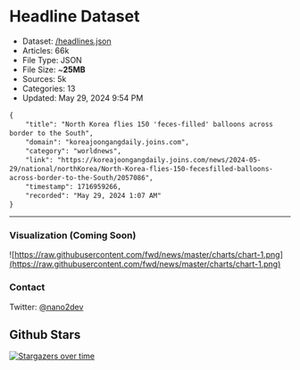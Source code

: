 # Headline Dataset

- Dataset: [/headlines.json](https://raw.githubusercontent.com/fwd/news/master/headlines.json) 
- Articles: 66k
- File Type: JSON
- File Size: ~**25MB**
- Sources: 5k
- Categories: 13
- Updated: May 29, 2024 9:54 PM

```
{
    "title": "North Korea flies 150 'feces-filled' balloons across border to the South",
    "domain": "koreajoongangdaily.joins.com",
    "category": "worldnews",
    "link": "https://koreajoongangdaily.joins.com/news/2024-05-29/national/northKorea/North-Korea-flies-150-fecesfilled-balloons-across-border-to-the-South/2057086",
    "timestamp": 1716959266,
    "recorded": "May 29, 2024 1:07 AM"
}
```

---

### Visualization (Coming Soon)

![https://raw.githubusercontent.com/fwd/news/master/charts/chart-1.png](https://raw.githubusercontent.com/fwd/news/master/charts/chart-1.png)

### Contact 

Twitter: [@nano2dev](https://twitter.com/nano2dev)

## Github Stars

[![Stargazers over time](https://starchart.cc/fwd/news.svg)](https://starchart.cc/fwd/news)
